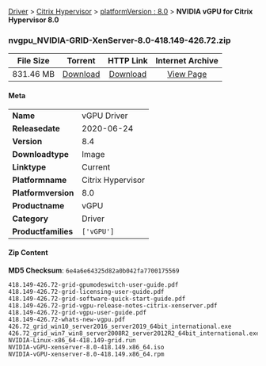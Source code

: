 
[Driver](/README.md)  >  [Citrix Hypervisor](/index/Driver/Citrix_Hypervisor.md)  >  [platformVersion : 8.0](/index/Driver/Citrix_Hypervisor/8.0.md)  >  **NVIDIA vGPU for Citrix Hypervisor 8.0**


### nvgpu_NVIDIA-GRID-XenServer-8.0-418.149-426.72.zip

| **File Size** | **Torrent**  | **HTTP Link** | **Internet Archive** |
|:-------------:|:------------:|:-------------:|:--------------------:|
| 831.46 MB |  [Download](https://archive.org/download/nvgpu_NVIDIA-GRID-XenServer-8.0-418.149-426.72.zip/nvgpu_NVIDIA-GRID-XenServer-8.0-418.149-426.72.zip_archive.torrent)       | [Download](https://archive.org/compress/nvgpu_NVIDIA-GRID-XenServer-8.0-418.149-426.72.zip) | [View Page](https://archive.org/details/nvgpu_NVIDIA-GRID-XenServer-8.0-418.149-426.72.zip)       |

#### Meta

<table>
<tr><td><strong>Name</strong></td><td>vGPU Driver</td></tr>
<tr><td><strong>Releasedate</strong></td><td>2020-06-24</td></tr>
<tr><td><strong>Version</strong></td><td>8.4</td></tr>
<tr><td><strong>Downloadtype</strong></td><td>Image</td></tr>
<tr><td><strong>Linktype</strong></td><td>Current</td></tr>
<tr><td><strong>Platformname</strong></td><td>Citrix Hypervisor</td></tr>
<tr><td><strong>Platformversion</strong></td><td>8.0</td></tr>
<tr><td><strong>Productname</strong></td><td>vGPU</td></tr>
<tr><td><strong>Category</strong></td><td>Driver</td></tr>
<tr><td><strong>Productfamilies</strong></td><td><code>['vGPU']</code></td></tr>
</table>

#### Zip Content

**MD5 Checksum**: `6e4a6e64325d82a0b042fa7700175569`

```text
418.149-426.72-grid-gpumodeswitch-user-guide.pdf
418.149-426.72-grid-licensing-user-guide.pdf
418.149-426.72-grid-software-quick-start-guide.pdf
418.149-426.72-grid-vgpu-release-notes-citrix-xenserver.pdf
418.149-426.72-grid-vgpu-user-guide.pdf
418.149-426.72-whats-new-vgpu.pdf
426.72_grid_win10_server2016_server2019_64bit_international.exe
426.72_grid_win7_win8_server2008R2_server2012R2_64bit_international.exe
NVIDIA-Linux-x86_64-418.149-grid.run
NVIDIA-vGPU-xenserver-8.0-418.149.x86_64.iso
NVIDIA-vGPU-xenserver-8.0-418.149.x86_64.rpm
```